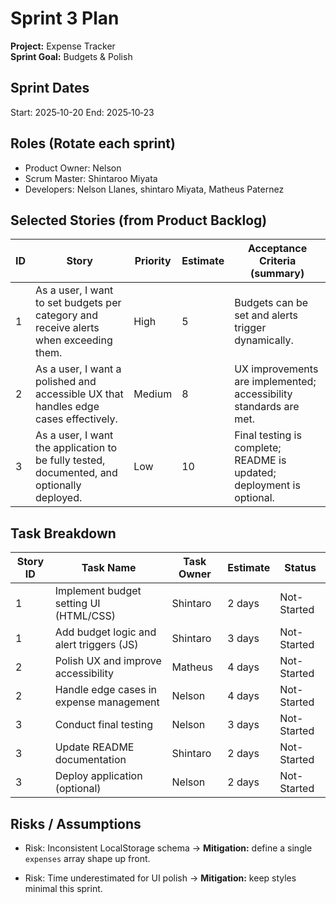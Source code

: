 # Sprint 3 Plan

**Project:** Expense Tracker  
**Sprint Goal:** Budgets & Polish

## Sprint Dates
Start: 2025‑10-20
End: 2025‑10‑23

## Roles (Rotate each sprint)
- Product Owner: Nelson 
- Scrum Master: Shintaroo Miyata
- Developers: Nelson Llanes, shintaro Miyata, Matheus Paternez

## Selected Stories (from Product Backlog)
| ID | Story | Priority | Estimate | Acceptance Criteria (summary) |
|---|---|---|---|---|
| 1 | As a user, I want to set budgets per category and receive alerts when exceeding them. | High | 5 | Budgets can be set and alerts trigger dynamically. |
| 2 | As a user, I want a polished and accessible UX that handles edge cases effectively. | Medium | 8 | UX improvements are implemented; accessibility standards are met. |
| 3 | As a user, I want the application to be fully tested, documented, and optionally deployed. | Low | 10 | Final testing is complete; README is updated; deployment is optional. |


## Task Breakdown

| Story ID | Task Name | Task Owner | Estimate | Status |
|---|---|---|---|---|
| 1 | Implement budget setting UI (HTML/CSS) | Shintaro | 2 days | Not-Started |
| 1 | Add budget logic and alert triggers (JS) | Shintaro | 3 days | Not-Started |
| 2 | Polish UX and improve accessibility | Matheus | 4 days | Not-Started |
| 2 | Handle edge cases in expense management | Nelson | 4 days | Not-Started |
| 3 | Conduct final testing | Nelson | 3 days | Not-Started |
| 3 | Update README documentation | Shintaro | 2 days | Not-Started |
| 3 | Deploy application (optional) | Nelson | 2 days | Not-Started |

## Risks / Assumptions

- Risk: Inconsistent LocalStorage schema → **Mitigation:** define a single `expenses` array shape up front.

- Risk: Time underestimated for UI polish → **Mitigation:** keep styles minimal this sprint.
